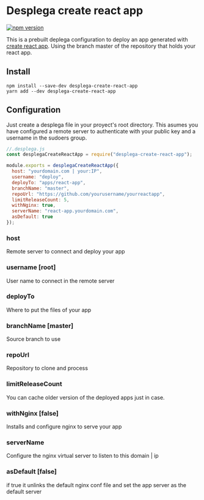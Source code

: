 # Desplega create react app
[![npm version](https://badge.fury.io/js/desplega-create-react-app.svg)](https://www.npmjs.com/package/desplega-create-react-app)

This is a prebuilt deplega configuration to deploy an app generated with [create react app](https://github.com/facebook/create-react-app). Using the branch master of the repository that holds your react app.

## Install

```
npm install --save-dev desplega-create-react-app
yarn add --dev desplega-create-react-app
```

## Configuration

Just create a desplega file in your proyect's root directory. This asumes you have configured a remote server to authenticate with your public key and a username in the sudoers group.

```js
//.desplega.js
const desplegaCreateReactApp = require("desplega-create-react-app");

module.exports = desplegaCreateReactApp({
  host: "yourdomain.com | your:IP",
  username: "deploy",
  deployTo: "apps/react-app",
  branchName: "master",
  repoUrl: "https://github.com/yourusername/yourreactapp",
  limitReleaseCount: 5,
  withNginx: true,
  serverName: "react-app.yourdomain.com",
  asDefault: true
});

```

### host
Remote server to connect and deploy your app

### username [root]
User name to connect in the remote server

### deployTo
Where to put the files of your app

### branchName [master]
Source branch to use

### repoUrl
Repository to clone and process

### limitReleaseCount
You can cache older version of the deployed apps just in case.

### withNginx [false]
Installs and configure nginx to serve your app

### serverName
Configure the nginx virtual server to listen to this domain | ip

### asDefault [false]
if true it unlinks the default nginx conf file and set the app server as the default server
